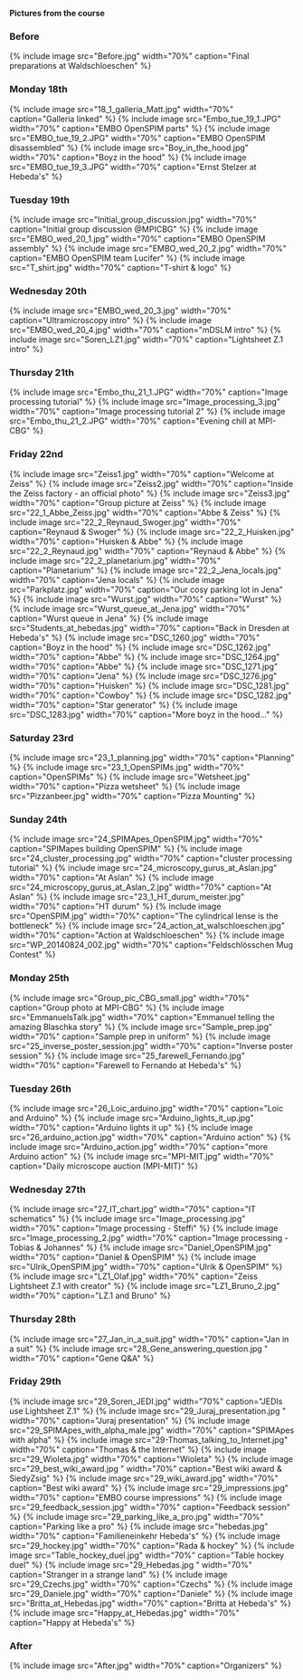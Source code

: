 ---
---
**Pictures from the course**

### Before

{% include image src="Before.jpg" width="70%" caption="Final preparations at Waldschloeschen" %}

### Monday 18th

{% include image src="18_1_galleria_Matt.jpg" width="70%" caption="Galleria linked" %}
{% include image src="Embo_tue_19_1.JPG‎" width="70%" caption="EMBO OpenSPIM parts" %}
{% include image src="‎EMBO_tue_19_2.JPG" width="70%" caption="EMBO OpenSPIM disassembled" %}
{% include image src="‎Boy_in_the_hood.jpg" width="70%" caption="Boyz in the hood" %}
{% include image src="‎EMBO_tue_19_3.JPG" width="70%" caption="Ernst Stelzer at Hebeda's" %}

### Tuesday 19th

{% include image src="Initial_group_discussion.jpg‎" width="70%" caption="Initial group discussion @MPICBG" %}
{% include image src="EMBO_wed_20_1.jpg‎" width="70%" caption="EMBO OpenSPIM assembly" %}
{% include image src="‎EMBO_wed_20_2.jpg" width="70%" caption="EMBO OpenSPIM team Lucifer" %}
{% include image src="‎T_shirt.jpg" width="70%" caption="T-shirt & logo" %}

### Wednesday 20th

{% include image src="‎EMBO_wed_20_3.jpg" width="70%" caption="Ultramicroscopy intro" %}
{% include image src="‎EMBO_wed_20_4.jpg" width="70%" caption="mDSLM intro" %}
{% include image src="‎Soren_LZ1.jpg" width="70%" caption="Lightsheet Z.1 intro" %}

### Thursday 21th

{% include image src="Embo_thu_21_1.JPG" width="70%" caption="Image processing tutorial" %}
{% include image src="Image_processing_3.jpg" width="70%" caption="Image processing tutorial 2" %}
{% include image src="‎Embo_thu_21_2.JPG" width="70%" caption="Evening chill at MPI-CBG" %}

### Friday 22nd

{% include image src="Zeiss1.jpg" width="70%" caption="Welcome at Zeiss" %}
{% include image src="Zeiss2.jpg" width="70%" caption="Inside the Zeiss factory - an official photo" %}
{% include image src="Zeiss3.jpg" width="70%" caption="Group picture at Zeiss" %}
{% include image src="22_1_Abbe_Zeiss.jpg" width="70%" caption="Abbe & Zeiss" %}
{% include image src="22_2_Reynaud_Swoger.jpg" width="70%" caption="Reynaud & Swoger" %}
{% include image src="22_2_Huisken.jpg" width="70%" caption="Huisken & Abbe" %}
{% include image src="22_2_Reynaud.jpg" width="70%" caption="Reynaud & Abbe" %}
{% include image src="22_2_planetarium.jpg" width="70%" caption="Planetarium" %}
{% include image src="22_2_Jena_locals.jpg" width="70%" caption="Jena locals" %}
{% include image src="Parkplatz.jpg" width="70%" caption="Our cosy parking lot in Jena" %}
{% include image src="Wurst.jpg" width="70%" caption="Wurst" %}
{% include image src="Wurst_queue_at_Jena.jpg" width="70%" caption="Wurst queue in Jena" %}
{% include image src="Students_at_hebedas.jpg" width="70%" caption="Back in Dresden at Hebeda's" %}
{% include image src="DSC_1260.jpg" width="70%" caption="Boyz in the hood" %}
{% include image src="DSC_1262.jpg" width="70%" caption="Abbe" %}
{% include image src="DSC_1264.jpg" width="70%" caption="Abbe" %}
{% include image src="DSC_1271.jpg" width="70%" caption="Jena" %}
{% include image src="DSC_1276.jpg" width="70%" caption="Huisken" %}
{% include image src="DSC_1281.jpg" width="70%" caption="Cowboy" %}
{% include image src="DSC_1282.jpg" width="70%" caption="Star generator" %}
{% include image src="DSC_1283.jpg" width="70%" caption="More boyz in the hood..." %}

### Saturday 23rd

{% include image src="23_1_planning.jpg" width="70%" caption="Planning" %}
{% include image src="23_1_OpenSPIMs.jpg" width="70%" caption="OpenSPIMs" %}
{% include image src="Wetsheet.jpg" width="70%" caption="Pizza wetsheet" %}
{% include image src="Pizzanbeer.jpg" width="70%" caption="Pizza Mounting" %}

### Sunday 24th

{% include image src="24_SPIMApes_OpenSPIM.jpg" width="70%" caption="SPIMapes building OpenSPIM" %}
{% include image src="24_cluster_processing.jpg" width="70%" caption="cluster processing tutorial" %}
{% include image src="24_microscopy_gurus_at_Aslan.jpg" width="70%" caption="At Aslan" %}
{% include image src="24_microscopy_gurus_at_Aslan_2.jpg" width="70%" caption="At Aslan" %}
{% include image src="23_1_HT_durum_meister.jpg" width="70%" caption="HT durum" %}
{% include image src="OpenSPIM.jpg" width="70%" caption="The cylindrical lense is the bottleneck" %}
{% include image src="24_action_at_walschloeschen.jpg" width="70%" caption="Action at Waldschloeschen" %}
{% include image src="WP_20140824_002.jpg" width="70%" caption="Feldschlösschen Mug Contest" %}

### Monday 25th

{% include image src="Group_pic_CBG_small.jpg" width="70%" caption="Group photo at MPI-CBG" %}
{% include image src="EmmanuelsTalk.jpg" width="70%" caption="Emmanuel telling the amazing Blaschka story" %}
{% include image src="Sample_prep.jpg" width="70%" caption="Sample prep in uniform" %}
{% include image src="25_inverse_poster_session.jpg" width="70%" caption="Inverse poster session" %}
{% include image src="25_farewell_Fernando.jpg" width="70%" caption="Farewell to Fernando at Hebeda's" %}

### Tuesday 26th

{% include image src="26_Loic_arduino.jpg" width="70%" caption="Loic and Arduino" %}
{% include image src="Arduino_lights_it_up.jpg" width="70%" caption="Arduino lights it up" %}
{% include image src="26_arduino_action.jpg" width="70%" caption="Arduino action" %}
{% include image src="Arduino_action.jpg" width="70%" caption="more Arduino action" %}
{% include image src="MPI-MIT.jpg" width="70%" caption="Daily microscope auction (MPI-MIT)" %}

### Wednesday 27th

{% include image src="27_IT_chart.jpg" width="70%" caption="IT schematics" %}
{% include image src="Image_processing.jpg" width="70%" caption="Image processing - Steffi" %}
{% include image src="Image_processing_2.jpg" width="70%" caption="Image processing - Tobias & Johannes" %}
{% include image src="Daniel_OpenSPIM.jpg" width="70%" caption="Daniel & OpenSPIM" %}
{% include image src="Ulrik_OpenSPIM.jpg" width="70%" caption="Ulrik & OpenSPIM" %}
{% include image src="LZ1_Olaf.jpg" width="70%" caption="Zeiss Lightsheet Z.1 with creator" %}
{% include image src="LZ1_Bruno_2.jpg" width="70%" caption="LZ.1 and Bruno" %}

### Thursday 28th

{% include image src="27_Jan_in_a_suit.jpg" width="70%" caption="Jan in a suit" %}
{% include image src="28_Gene_answering_question.jpg‎ " width="70%" caption="Gene Q&A" %}

### Friday 29th

{% include image src="29_Soren_JEDI.jpg" width="70%" caption="JEDIs use Lightsheet Z.1" %}
{% include image src="29_Juraj_presentation.jpg‎ " width="70%" caption="Juraj presentation" %}
{% include image src="‎29_SPIMApes_with_alpha_male.jpg" width="70%" caption="SPIMApes with alpha" %}
{% include image src="‎29-Thomas_talking_to_Internet.jpg" width="70%" caption="Thomas & the Internet" %}
{% include image src="29_Wioleta.jpg" width="70%" caption="Wioleta" %}
{% include image src="29_best_wiki_award.jpg‎ " width="70%" caption="Best wiki award & SiedyZsig" %}
{% include image src="29_wiki_award.jpg" width="70%" caption="Best wiki award" %}
{% include image src="‎29_impressions.jpg" width="70%" caption="EMBO course impressions" %}
{% include image src="‎29_feedback_session.jpg" width="70%" caption="Feedback session" %}
{% include image src="‎29_parking_like_a_pro.jpg" width="70%" caption="Parking like a pro" %}
{% include image src="‎hebedas.jpg" width="70%" caption="Familieneinkehr Hebeda's" %}
{% include image src="29_hockey.jpg" width="70%" caption="Rada & hockey" %}
{% include image src="Table_hockey_duel.jpg" width="70%" caption="Table hockey duel" %}
{% include image src="29_Hebedas.jpg‎ " width="70%" caption="Stranger in a strange land" %}
{% include image src="‎29_Czechs.jpg" width="70%" caption="Czechs" %}
{% include image src="‎29_Daniele.jpg" width="70%" caption="Daniele" %}
{% include image src="‎Britta_at_Hebedas.jpg" width="70%" caption="Britta at Hebeda's" %}
{% include image src="‎Happy_at_Hebedas.jpg" width="70%" caption="Happy at Hebeda's" %}

### After

{% include image src="After.jpg" width="70%" caption="Organizers" %}
